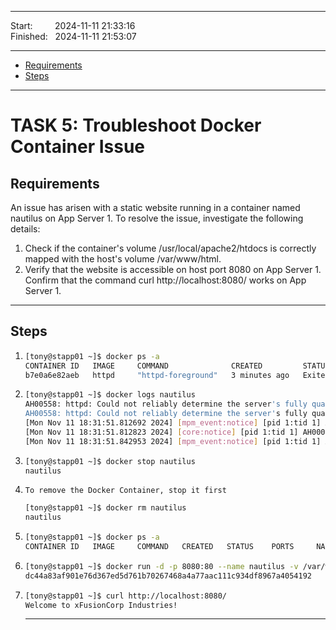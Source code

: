 
------------------------------

Start: &nbsp;&nbsp;&nbsp;&nbsp;&nbsp;&nbsp;&nbsp;&nbsp;2024-11-11 21:33:16  
Finished: &nbsp;&nbsp;2024-11-11 21:53:07

------------------------------

- [Requirements](#requirements)
- [Steps](#steps)

------------------------------

# TASK 5: Troubleshoot Docker Container Issue

## Requirements

An issue has arisen with a static website running in a container named nautilus on App Server 1.
To resolve the issue, investigate the following details:
  1) Check if the container's volume /usr/local/apache2/htdocs is correctly mapped with the host's volume /var/www/html.
  2) Verify that the website is accessible on host port 8080 on App Server 1.
    Confirm that the command curl http://localhost:8080/ works on App Server 1.

------------------------------

## Steps

1) ```bash
   [tony@stapp01 ~]$ docker ps -a
   CONTAINER ID   IMAGE     COMMAND              CREATED         STATUS                     PORTS     NAMES
   b7e0a6e82aeb   httpd     "httpd-foreground"   3 minutes ago   Exited (0) 3 minutes ago             nautilus
   ```
2) ```bash
   [tony@stapp01 ~]$ docker logs nautilus
   AH00558: httpd: Could not reliably determine the server's fully qualified domain name, using 172.12.0.2. Set the 'ServerName' directive globally to suppress this message
   AH00558: httpd: Could not reliably determine the server's fully qualified domain name, using 172.12.0.2. Set the 'ServerName' directive globally to suppress this message
   [Mon Nov 11 18:31:51.812692 2024] [mpm_event:notice] [pid 1:tid 1] AH00489: Apache/2.4.62 (Unix) configured -- resuming normal operations
   [Mon Nov 11 18:31:51.812823 2024] [core:notice] [pid 1:tid 1] AH00094: Command line: 'httpd -D FOREGROUND'
   [Mon Nov 11 18:31:51.842953 2024] [mpm_event:notice] [pid 1:tid 1] AH00492: caught SIGWINCH, shutting down gracefully
   ```
3) ```bash
   [tony@stapp01 ~]$ docker stop nautilus
   nautilus
   ```
4) `To remove the Docker Container, stop it first`
   ```bash
   [tony@stapp01 ~]$ docker rm nautilus
   nautilus
   ```
6) ```bash
   [tony@stapp01 ~]$ docker ps -a
   CONTAINER ID   IMAGE     COMMAND   CREATED   STATUS    PORTS     NAMES
   ```
7) 
   ```bash
   [tony@stapp01 ~]$ docker run -d -p 8080:80 --name nautilus -v /var/www/html:/usr/local/apache2/htdocs httpd:latest
   dc44a83af901e76d367ed5d761b70267468a4a77aac111c934df8967a4054192
   ```
8) ```bash
   [tony@stapp01 ~]$ curl http://localhost:8080/
   Welcome to xFusionCorp Industries!
   ```
   
   ------------------------------
